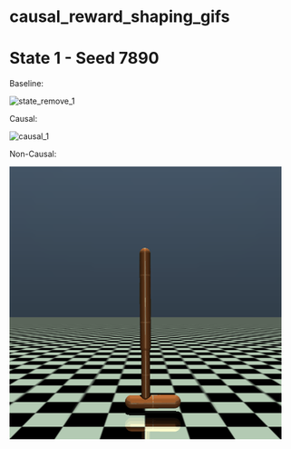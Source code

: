 # causal_reward_shaping_gifs

# State 1 - Seed 7890

Baseline: 

![state_remove_1](state_remove_1.gif)

Causal:

![causal_1](causal_1.gif)

Non-Causal:

![state_remove_1](non_causal_1.gif)
